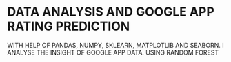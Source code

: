 # DATA ANALYSIS AND GOOGLE APP RATING PREDICTION
WITH HELP OF PANDAS, NUMPY, SKLEARN, MATPLOTLIB AND SEABORN. I ANALYSE THE INSIGHT OF GOOGLE APP DATA. USING RANDOM FOREST  
